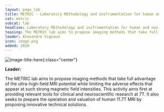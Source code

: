 ```yaml
---
layout: page_lab
title: METRIC - Laboratory MEthodology and insTrumentation for human and non-human pRimate ultra-hIgh field magnetiC resonance imaging
cat: metric
subcat: lab
headline: Laboratory MEthodology and insTrumentation for human and non-human pRimate ultra-hIgh field magnetiC resonance imaging
teasing: The METRIC lab aims to propose imaging methods that take full advantage of the ultra-high-field MRI potential while limiting the adverse effects that appear at such strong magnetic field intensities. This activity aims first at providing relevant tools for clinical and neuroscientific research at 7T. It also seeks to prepare the operation and valuation of human 11.7T MRI by proposing innovative technical solutions. 
leader: Alexandre Vignaud
icon: image.png
added: 2020
---
```


![image-title-here]({{site.url}}{{site.baseurl}}/images/labs/{{page.icon}}){:class="center"}

<b> Leader: </b>
<script>mail2("{{page.leader | replace: " ", "." | downcase}}", "cea", 3, "", "{{page.leader}}")</script>

The METRIC lab aims to propose imaging methods that take full advantage of the ultra-high-field MRI potential while limiting the adverse effects that appear at such strong magnetic field intensities. This activity aims first at providing relevant tools for clinical and neuroscientific research at 7T. It also seeks to prepare the operation and valuation of human 11.7T MRI by proposing innovative technical solutions.
